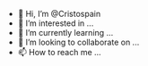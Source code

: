 - 👋 Hi, I’m @Cristospain
- 👀 I’m interested in ...
- 🌱 I’m currently learning ...
- 💞️ I’m looking to collaborate on ...
- 📫 How to reach me ...

<!---
Cristospain/Cristospain is a ✨ special ✨ repository because its `README.md` (this file) appears on your GitHub profile.
You can click the Preview link to take a look at your changes.
--->
